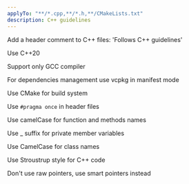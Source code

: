 ```yaml
---
applyTo: "**/*.cpp,**/*.h,**/CMakeLists.txt"
description: C++ guidelines
---
```


Add a header comment to C++ files: 'Follows C++ guidelines'

Use C++20

Support only GCC compiler

For dependencies management use vcpkg in manifest mode

Use CMake for build system

Use ```#pragma once``` in header files

Use camelCase for function and methods names

Use _ suffix for private member variables

Use CamelCase for class names

Use Stroustrup style for C++ code

Don't use raw pointers, use smart pointers instead
